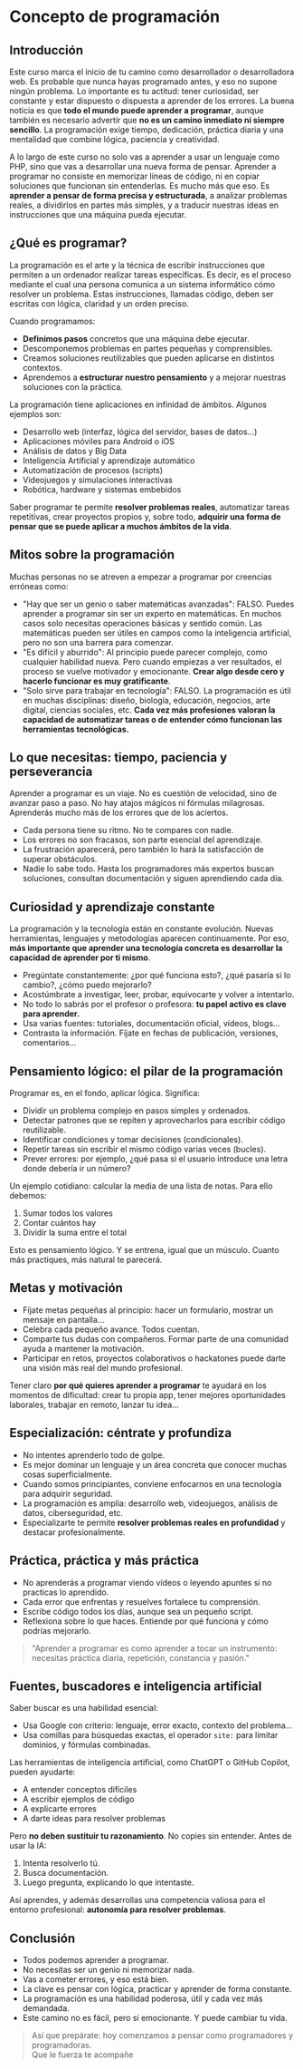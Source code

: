 # Concepto de programación

## Introducción

Este curso marca el inicio de tu camino como desarrollador o desarrolladora web. Es probable que nunca hayas programado antes, y eso no supone ningún problema. Lo importante es tu actitud: tener curiosidad, ser constante y estar dispuesto o dispuesta a aprender de los errores. La buena noticia es que **todo el mundo puede aprender a programar**, aunque también es necesario advertir que **no es un camino inmediato ni siempre sencillo**. La programación exige tiempo, dedicación, práctica diaria y una mentalidad que combine lógica, paciencia y creatividad.

A lo largo de este curso no solo vas a aprender a usar un lenguaje como PHP, sino que vas a desarrollar una nueva forma de pensar. Aprender a programar no consiste en memorizar líneas de código, ni en copiar soluciones que funcionan sin entenderlas. Es mucho más que eso. Es **aprender a pensar de forma precisa y estructurada**, a analizar problemas reales, a dividirlos en partes más simples, y a traducir nuestras ideas en instrucciones que una máquina pueda ejecutar.

## ¿Qué es programar?

La programación es el arte y la técnica de escribir instrucciones que permiten a un ordenador realizar tareas específicas. Es decir, es el proceso mediante el cual una persona comunica a un sistema informático cómo resolver un problema. Estas instrucciones, llamadas código, deben ser escritas con lógica, claridad y un orden preciso.

Cuando programamos:

* **Definimos pasos** concretos que una máquina debe ejecutar.
* Descomponemos problemas en partes pequeñas y comprensibles.
* Creamos soluciones reutilizables que pueden aplicarse en distintos contextos.
* Aprendemos a **estructurar nuestro pensamiento** y a mejorar nuestras soluciones con la práctica.

La programación tiene aplicaciones en infinidad de ámbitos. Algunos ejemplos son:

* Desarrollo web (interfaz, lógica del servidor, bases de datos...)
* Aplicaciones móviles para Android o iOS
* Análisis de datos y Big Data
* Inteligencia Artificial y aprendizaje automático
* Automatización de procesos (scripts)
* Videojuegos y simulaciones interactivas
* Robótica, hardware y sistemas embebidos

Saber programar te permite **resolver problemas reales**, automatizar tareas repetitivas, crear proyectos propios y, sobre todo, **adquirir una forma de pensar que se puede aplicar a muchos ámbitos de la vida**.

## Mitos sobre la programación

Muchas personas no se atreven a empezar a programar por creencias erróneas como:

* "Hay que ser un genio o saber matemáticas avanzadas": FALSO. Puedes aprender a programar sin ser un experto en matemáticas. En muchos casos solo necesitas operaciones básicas y sentido común. Las matemáticas pueden ser útiles en campos como la inteligencia artificial, pero no son una barrera para comenzar.
* "Es difícil y aburrido": Al principio puede parecer complejo, como cualquier habilidad nueva. Pero cuando empiezas a ver resultados, el proceso se vuelve motivador y emocionante. **Crear algo desde cero y hacerlo funcionar es muy gratificante**.
* "Solo sirve para trabajar en tecnología": FALSO. La programación es útil en muchas disciplinas: diseño, biología, educación, negocios, arte digital, ciencias sociales, etc. **Cada vez más profesiones valoran la capacidad de automatizar tareas o de entender cómo funcionan las herramientas tecnológicas.**

## Lo que necesitas: tiempo, paciencia y perseverancia

Aprender a programar es un viaje. No es cuestión de velocidad, sino de avanzar paso a paso. No hay atajos mágicos ni fórmulas milagrosas. Aprenderás mucho más de los errores que de los aciertos.

* Cada persona tiene su ritmo. No te compares con nadie.
* Los errores no son fracasos, son parte esencial del aprendizaje.
* La frustración aparecerá, pero también lo hará la satisfacción de superar obstáculos.
* Nadie lo sabe todo. Hasta los programadores más expertos buscan soluciones, consultan documentación y siguen aprendiendo cada día.

## Curiosidad y aprendizaje constante

La programación y la tecnología están en constante evolución. Nuevas herramientas, lenguajes y metodologías aparecen continuamente. Por eso, **más importante que aprender una tecnología concreta es desarrollar la capacidad de aprender por ti mismo**.

* Pregúntate constantemente: ¿por qué funciona esto?, ¿qué pasaría si lo cambio?, ¿cómo puedo mejorarlo?
* Acostúmbrate a investigar, leer, probar, equivocarte y volver a intentarlo.
* No todo lo sabrás por el profesor o profesora: **tu papel activo es clave para aprender.**
* Usa varias fuentes: tutoriales, documentación oficial, vídeos, blogs...
* Contrasta la información. Fíjate en fechas de publicación, versiones, comentarios...

## Pensamiento lógico: el pilar de la programación

Programar es, en el fondo, aplicar lógica. Significa:

* Dividir un problema complejo en pasos simples y ordenados.
* Detectar patrones que se repiten y aprovecharlos para escribir código reutilizable.
* Identificar condiciones y tomar decisiones (condicionales).
* Repetir tareas sin escribir el mismo código varias veces (bucles).
* Prever errores: por ejemplo, ¿qué pasa si el usuario introduce una letra donde debería ir un número?

Un ejemplo cotidiano: calcular la media de una lista de notas. Para ello debemos:

1. Sumar todos los valores
2. Contar cuántos hay
3. Dividir la suma entre el total

Esto es pensamiento lógico. Y se entrena, igual que un músculo. Cuanto más practiques, más natural te parecerá.

## Metas y motivación

* Fíjate metas pequeñas al principio: hacer un formulario, mostrar un mensaje en pantalla...
* Celebra cada pequeño avance. Todos cuentan.
* Comparte tus dudas con compañeros. Formar parte de una comunidad ayuda a mantener la motivación.
* Participar en retos, proyectos colaborativos o hackatones puede darte una visión más real del mundo profesional.

Tener claro **por qué quieres aprender a programar** te ayudará en los momentos de dificultad: crear tu propia app, tener mejores oportunidades laborales, trabajar en remoto, lanzar tu idea...

## Especialización: céntrate y profundiza

* No intentes aprenderlo todo de golpe.
* Es mejor dominar un lenguaje y un área concreta que conocer muchas cosas superficialmente.
* Cuando somos principiantes, conviene enfocarnos en una tecnología para adquirir seguridad.
* La programación es amplia: desarrollo web, videojuegos, análisis de datos, ciberseguridad, etc.
* Especializarte te permite **resolver problemas reales en profundidad** y destacar profesionalmente.

## Práctica, práctica y más práctica

* No aprenderás a programar viendo vídeos o leyendo apuntes si no practicas lo aprendido.
* Cada error que enfrentas y resuelves fortalece tu comprensión.
* Escribe código todos los días, aunque sea un pequeño script.
* Reflexiona sobre lo que haces. Entiende por qué funciona y cómo podrías mejorarlo.

> "Aprender a programar es como aprender a tocar un instrumento: necesitas práctica diaria, repetición, constancia y pasión."

## Fuentes, buscadores e inteligencia artificial

Saber buscar es una habilidad esencial:

* Usa Google con criterio: lenguaje, error exacto, contexto del problema...
* Usa comillas para búsquedas exactas, el operador `site:` para limitar dominios, y fórmulas combinadas.

Las herramientas de inteligencia artificial, como ChatGPT o GitHub Copilot, pueden ayudarte:

* A entender conceptos difíciles
* A escribir ejemplos de código
* A explicarte errores
* A darte ideas para resolver problemas

Pero **no deben sustituir tu razonamiento**. No copies sin entender. Antes de usar la IA:

1. Intenta resolverlo tú.
2. Busca documentación.
3. Luego pregunta, explicando lo que intentaste.

Así aprendes, y además desarrollas una competencia valiosa para el entorno profesional: **autonomía para resolver problemas**.

## Conclusión

* Todos podemos aprender a programar.
* No necesitas ser un genio ni memorizar nada.
* Vas a cometer errores, y eso está bien.
* La clave es pensar con lógica, practicar y aprender de forma constante.
* La programación es una habilidad poderosa, útil y cada vez más demandada.
* Este camino no es fácil, pero sí emocionante. Y puede cambiar tu vida.

> Así que prepárate: hoy comenzamos a pensar como programadores y programadoras. \
> Que le fuerza te acompañe
